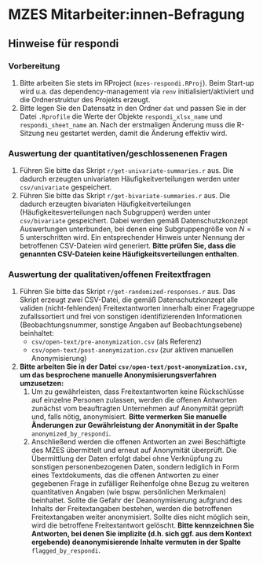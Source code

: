 # MZES Mitarbeiter:innen-Befragung

## Hinweise für respondi

### Vorbereitung

1. Bitte arbeiten Sie stets im RProject (`mzes-respondi.RProj`). Beim Start-up wird u.a. das dependency-management via `renv` initialisiert/aktiviert und die Ordnerstruktur des Projekts erzeugt.
1. Bitte legen Sie den Datensatz in den Ordner `dat` und passen Sie in der Datei `.Rprofile` die Werte der Objekte `respondi_xlsx_name` und `respondi_sheet_name` an. Nach der erstmaligen Änderung muss die R-Sitzung neu gestartet werden, damit die Änderung effektiv wird.

### Auswertung der quantitativen/geschlossenenen Fragen

1. Führen Sie bitte das Skript `r/get-univariate-summaries.r` aus. Die dadurch erzeugten univariaten Häufigkeitverteilungen werden unter `csv/univariate` gespeichert.
1. Führen Sie bitte das Skript `r/get-bivariate-summaries.r` aus. Die dadurch erzeugten bivariaten Häufigkeitverteilungen (Häufigkeitesverteilungen nach Subgruppen) werden unter `csv/bivariate` gespeichert. Dabei werden gemäß Datenschutzkonzept Auswertungen unterbunden, bei denen eine Subgruppengröße von $N=5$ unterschritten wird. Ein entsprechender Hinweis unter Nennung der betroffenen CSV-Dateien wird generiert. **Bitte prüfen Sie, dass die genannten CSV-Dateien keine Häufigkeitsverteilungen enthalten**.

### Auswertung der qualitativen/offenen Freitextfragen

1. Führen Sie bitte das Skript `r/get-randomized-responses.r` aus. Das Skript erzeugt zwei CSV-Datei, die gemäß Datenschutzkonzept alle validen (nicht-fehlenden) Freitextantworten innerhalb einer Fragegruppe zufallssortiert und frei von sonstigen identifizierenden Informationen (Beobachtungsnummer, sonstige Angaben auf Beobachtungsebene) beinhaltet:
    - `csv/open-text/pre-anonymization.csv` (als Referenz)
    - `csv/open-text/post-anonymization.csv` (zur aktiven manuellen Anonymisierung)
1. **Bitte arbeiten Sie in der Datei `csv/open-text/post-anonymization.csv`, um das besprochene manuelle Anonymisierungsverfahren umzusetzen:**
    1. Um zu gewährleisten, dass Freitextantworten keine Rückschlüsse auf einzelne Personen zulassen, werden die offenen Antworten zunächst vom beauftragten Unternehmen auf Anonymität geprüft und, falls nötig, anonymisiert. **Bitte vermerken Sie manuelle Änderungen zur Gewährleistung der Anonymität in der Spalte** `anonymized_by_respondi`. 
    1. Anschließend werden die offenen Antworten an zwei Beschäftigte des MZES übermittelt und erneut auf Anonymität überprüft. Die Übermittlung der Daten erfolgt dabei ohne Verknüpfung zu sonstigen personenbezogenen Daten, sondern lediglich in Form eines Textdokuments, das die offenen Antworten zu einer gegebenen Frage in zufälliger Reihenfolge ohne Bezug zu weiteren quantitativen Angaben (wie bspw. persönlichen Merkmalen) beinhaltet. Sollte die Gefahr der Deanonymisierung aufgrund des Inhalts der Freitextangaben bestehen, werden die betroffenen Freitextangaben weiter anonymisiert. Sollte dies nicht möglich sein, wird die betroffene Freitextantwort gelöscht. **Bitte kennzeichnen Sie Antworten, bei denen Sie implizite (d.h. sich ggf. aus dem Kontext ergebende) deanonymisierende Inhalte vermuten in der Spalte** `flagged_by_respondi`.
